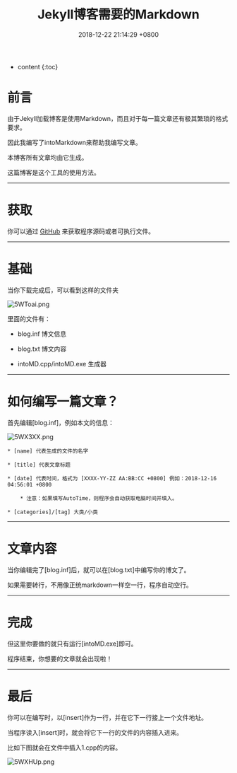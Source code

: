 ﻿---
layout: post
title: Jekyll博客需要的Markdown
date:   2018-12-22 21:14:29 +0800
categories: Life
tag: Life
---

* content
{:toc}


# 前言

由于Jekyll加载博客是使用Markdown，而且对于每一篇文章还有极其繁琐的格式要求。

因此我编写了intoMarkdown来帮助我编写文章。

本博客所有文章均由它生成。

这篇博客是这个工具的使用方法。

___

# 获取

你可以通过 [GitHub](https://github.com/Drelf2018/intoMarkdown/) 来获取程序源码或者可执行文件。

___

# 基础

当你下载完成后，可以看到这样的文件夹

![5WToai.png](https://s1.ax2x.com/2018/12/22/5WToai.png)

里面的文件有：

* blog.inf 博文信息

* blog.txt 博文内容

* intoMD.cpp/intoMD.exe 生成器

___

# 如何编写一篇文章？

首先编辑[blog.inf]，例如本文的信息：

![5WX3XX.png](https://s1.ax2x.com/2018/12/22/5WX3XX.png)

    * [name] 代表生成的文件的名字

    * [title] 代表文章标题

    * [date] 代表时间，格式为 [XXXX-YY-ZZ AA:BB:CC +0800] 例如：2018-12-16 04:56:01 +0800

        * 注意：如果填写AutoTime，则程序会自动获取电脑时间并填入。

    * [categories]/[tag] 大类/小类

___

# 文章内容

当你编辑完了[blog.inf]后，就可以在[blog.txt]中编写你的博文了。

如果需要转行，不用像正统markdown一样空一行，程序自动空行。

___

# 完成

但这里你要做的就只有运行[intoMD.exe]即可。

程序结束，你想要的文章就会出现啦！

___

# 最后

你可以在编写时，以[insert]作为一行，并在它下一行接上一个文件地址。

当程序读入[insert]时，就会将它下一行的文件的内容插入进来。

比如下图就会在文件中插入1.cpp的内容。

![5WXHUp.png](https://s1.ax2x.com/2018/12/22/5WXHUp.png)


